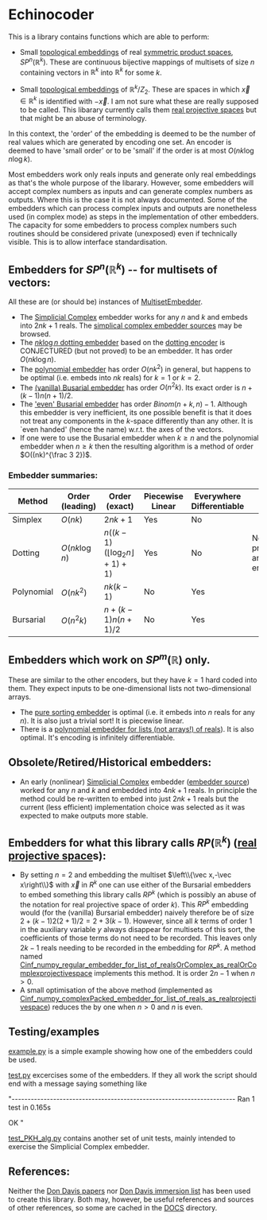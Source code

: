 # Echinocoder

This is a library contains functions which are able to perform:

  * Small [topological embeddings](https://en.wikipedia.org/wiki/Embedding) of real [symmetric product spaces](https://en.wikipedia.org/wiki/Symmetric_product_(topology)), $SP^n(\mathbb R^k)$.  These are continuous bijective mappings of multisets of size $n$ containing vectors in $\mathbb{R}^k$ into $\mathbb R^k$ for some $k$.

  * Small [topological embeddings](https://en.wikipedia.org/wiki/Embedding) of $\mathbb R^k/Z_2$. These are spaces in which $\vec x\in\mathbb R^k$ is identified with $-\vec x$.  I am not sure what these are really supposed to be called. This libarary currently calls them [real projective spaces](https://en.wikipedia.org/wiki/Real_projective_space) but that might be an abuse of terminology.

In this context, the 'order' of the embedding is deemed to be the number of real values which are generated by encoding one set.  An encoder is deemed to have 'small order' or to be 'small' if the order is at most $O(nk \log n \log k)$.

Most embedders work only reals inputs and generate only real embeddings as that's the whole purpose of the libarary. However, some embedders will accept complex numbers as inputs and can generate complex numbers as outputs.  Where this is the case it is not always documented. Some of the embedders which can process complex inputs and outputs are nonetheless used (in complex mode) as steps in the implementation of other embedders.  The capacity for some embedders to process complex numbers such routines should be considered private (unexposed) even if technically visible. This is to allow interface standardisation.

## Embedders for $SP^n(\mathbb R^k)$ -- for multisets of vectors:

All these are (or should be) instances of [MultisetEmbedder](MultisetEmbedder.py).


* The [Simplicial Complex](https://en.wikipedia.org/wiki/Simplicial_complex) embedder works for any $n$ and $k$ and embeds into $2 n k+1$ reals.  The [simplical complex embedder sources](C0HomDeg1_simplicialComplex_embedder_1_for_array_of_reals_as_multiset.py) may be browsed.
* The [$nk\log n$ dotting embedder](C0HomDeg1_conjectured_dotting_embedder_for_array_of_reals_as_multiset.py) based on the [dotting encoder](C0HomDeg1_dotting_encoder_for_array_of_reals_as_multiset.py) is CONJECTURED (but not proved) to be an embedder. It has order $O(n k \log n)$. 
* The [polynomial embedder](Cinf_numpy_polynomial_embedder_for_array_of_reals_as_multiset.py)
has order $O(n k^2)$ in general, but happens to be optimal (i.e. embeds into $nk$ reals) for $k=1$ or $k=2$.
* The [(vanilla) Busarial embedder](Cinf_sympy_bursar_embedder_for_array_of_reals_as_multiset.py)
has order $O(n^2 k)$.  Its exact order is $n + (k-1) n (n+1)/2$. 
* The ['even' Busarial embedder](Cinf_sympy_bursar_embedder_for_array_of_reals_as_multiset.py)
has order $Binom(n+k,n)-1$. Although this embedder is very inefficient, its one possible benefit is that it does not treat any components in the $k$-space differently than any other. It is `even handed' (hence the name) w.r.t. the axes of the vectors. 
* If one were to use the Busarial embedder when $k\ge n$ and the polynomial embedder when $n\ge k$ then the resulting algorithm is a method of order $O((nk)^{\frac 3 2})$.

### Embedder summaries:

| Method  | Order (leading) | Order (exact) | Piecewise Linear | Everywhere Differentiable | Notes | Source |
|---------|-----------------|---------------|------------------|---------------------------|-------|--------|
| Simplex | $O(nk)$         | $2nk+1$       | Yes              |  No   |       | [link](C0HomDeg1_simplicialComplex_embedder_1_for_array_of_reals_as_multiset.py) |
| Dotting | $O(nk\log n)$   | $n((k-1)(\lfloor{ \log_2 n }\rfloor+1)+1)$  | Yes   |   No   | Not provenly an embedding | [link](C0HomDeg1_conjectured_dotting_embedder_for_array_of_reals_as_multiset.py) |
| Polynomial | $O(nk^2)$    | $nk(k-1)$     | No               |  Yes  |       | [link](Cinf_numpy_polynomial_embedder_for_array_of_reals_as_multiset.py) |
| Bursarial  | $O(n^2k)$    | $n + (k-1) n (n+1)/2$  | No      |  Yes  |       | [link](Cinf_sympy_bursar_embedder_for_array_of_reals_as_multiset.py) |

## Embedders which work on $SP^m(\mathbb R)$ only.

These are similar to the other encoders, but they have $k=1$ hard coded into them. They expect inputs to be one-dimensional lists not two-dimensional arrays.

* The [pure sorting embedder](C0_sorting_embedder_for_list_of_reals_as_multiset.py)
is optimal (i.e. it embeds into $n$ reals for any $n$). It is also just a trivial sort! It is piecewise linear.
* There is a [polynomial embedder for lists (not arrays!) of reals](Cinf_numpy_polynomial_embedder_for_list_of_reals_as_multiset.py)). It is also optimal.  It's encoding is infinitely differentiable.

## Obsolete/Retired/Historical embedders:
* An early (nonlinear) [Simplicial Complex](https://en.wikipedia.org/wiki/Simplicial_complex) embedder 
([embedder source](Historical/C0_simplicialComplex_embedder_1_for_array_of_reals_as_multiset.py))
worked for any $n$ and $k$ and embedded into $4 n k+1$ reals. 
In principle the method could be re-written to embed into just $2 n k + 1$ reals but the current (less efficient) implementation choice was selected as it was expected to make outputs more stable.

## Embedders for what this library calls $RP(\mathbb R^k)$ ([real projective space](https://en.wikipedia.org/wiki/Real_projective_space)s):

* By setting $n=2$ and embedding the multiset $\left\\{\vec x,-\vec x\right\\}$ with $\vec x$ in $R^k$ one can use either of the Bursarial embedders to embed something this library calls $RP^k$ (which is possibly an abuse of the notation for real projective space of order $k$).  This $RP^k$ embedding would (for the (vanilla) Bursarial embedder) naively therefore be of size $2+(k-1)2(2+1)/2 = 2+3(k-1)$.  However, since all $k$ terms of order 1 in the auxiliary variable $y$ always disappear for multisets of this sort, the coefficients of those terms do not need to be recorded. This leaves only $2k-1$ reals needing to be recorded in the embedding for $RP^k$.  A method named [Cinf_numpy_regular_embedder_for_list_of_realsOrComplex_as_realOrComplexprojectivespace](Cinf_numpy_regular_embedder_for_list_of_realsOrComplex_as_realOrComplexprojectivespace.py) implements this method. It is order $2n-1$ when $n>0$.
* A small optimisation of the above method (implemented as [Cinf_numpy_complexPacked_embedder_for_list_of_reals_as_realprojectivespace](Cinf_numpy_complexPacked_embedder_for_list_of_reals_as_realprojectivespace.py))  reduces the by one when $n>0$ and $n$ is even.


## Testing/examples

[example.py](example.py) is a simple example showing how one of the embedders could be used.

[test.py](test.py) excercises some of the embedders. If they all work the script should end with a message saying something like 

"----------------------------------------------------------------------
Ran 1 test in 0.165s

OK
"

[test_PKH_alg.py](test_PKH_alg.py) contains another set of unit tests, mainly intended to exercise the Simplicial Complex embedder.

## References:

Neither the [Don Davis papers](https://www.lehigh.edu/~dmd1/toppapers.html) nor [Don Davis immersion list](https://www.lehigh.edu/~dmd1/imms.html) has been used to create this library. Both may, however, be useful references and sources of other references, so some are cached in the [DOCS](DOCS) directory.
